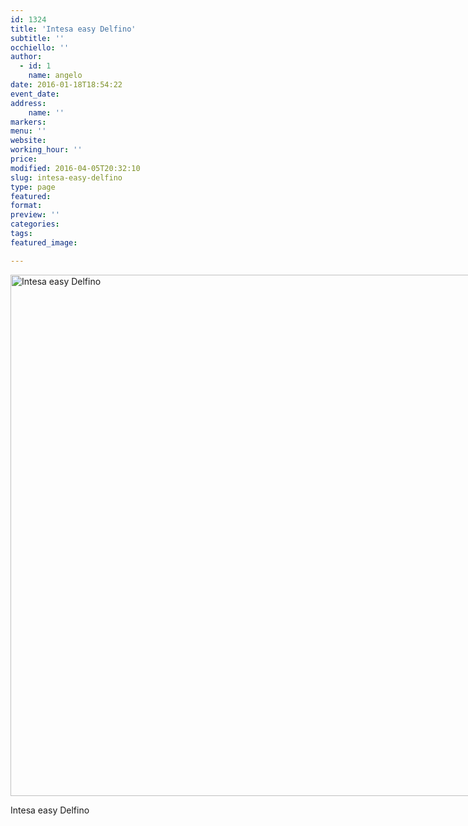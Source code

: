 ```yaml
---
id: 1324
title: 'Intesa easy Delfino'
subtitle: ''
occhiello: ''
author:
  - id: 1
    name: angelo
date: 2016-01-18T18:54:22
event_date: 
address:
    name: ''
markers:
menu: ''
website: 
working_hour: ''
price: 
modified: 2016-04-05T20:32:10
slug: intesa-easy-delfino
type: page
featured: 
format: 
preview: ''
categories: 
tags: 
featured_image: 

---
```


<div id="attachment_1326" style="width: 1049px" class="wp-caption alignnone"><img aria-describedby="caption-attachment-1326" decoding="async" loading="lazy" class="size-full wp-image-1326" src="http://www.stationmarketing.net/www.centroportefinestre.com/wp-content/uploads/2016/01/INTESA.png" alt="Intesa easy Delfino" width="1039" height="834" srcset="https://www.centroportefinestre.com/wp-content/uploads/2016/01/INTESA.png 1039w, https://www.centroportefinestre.com/wp-content/uploads/2016/01/INTESA-300x241.png 300w, https://www.centroportefinestre.com/wp-content/uploads/2016/01/INTESA-1024x822.png 1024w, https://www.centroportefinestre.com/wp-content/uploads/2016/01/INTESA-500x401.png 500w, https://www.centroportefinestre.com/wp-content/uploads/2016/01/INTESA-340x273.png 340w, https://www.centroportefinestre.com/wp-content/uploads/2016/01/INTESA-400x321.png 400w, https://www.centroportefinestre.com/wp-content/uploads/2016/01/INTESA-60x48.png 60w" sizes="(max-width: 1039px) 100vw, 1039px" /><p id="caption-attachment-1326" class="wp-caption-text">Intesa easy Delfino</p></div>

